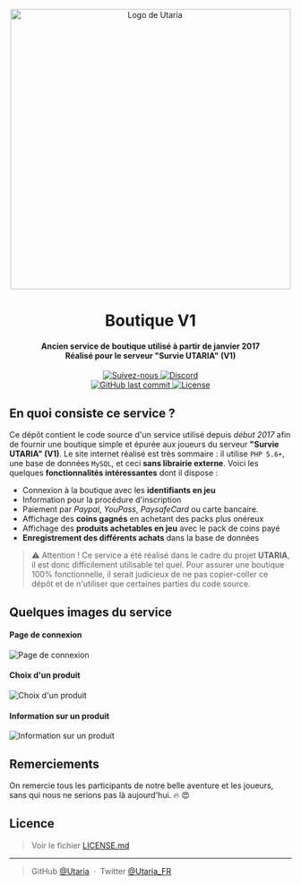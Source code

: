 <p align="center">
    <img src="https://i.imgur.com/rNl9EhX.png" alt="Logo de Utaria" width="500">
</p>

<h1 align="center">Boutique V1</h1>
<h4 align="center">
Ancien service de boutique utilisé à partir de janvier 2017
<br>
Réalisé pour le serveur "Survie UTARIA" (V1)
</h4>

<p align="center">
    <a href="https://twitter.com/Utaria_FR">
        <img src="https://img.shields.io/twitter/follow/Utaria_FR.svg?style=social&label=Suivez-nous%20sur%20Twitter" alt="Suivez-nous">
    </a>
    <a href="https://discord.gg/UNgPrPk">
        <img src="https://img.shields.io/discord/220472433344380928.svg" alt="Discord">
    </a>
    <br>
    <a href="https://github.com/Utaria/boutique/commits/master">
        <img src="https://img.shields.io/github/last-commit/Utaria/boutique/master.svg" alt="GitHub last commit">
    </a>
    <a href="https://github.com/Utaria/boutique/blob/master/LICENSE.md">
        <img src="https://img.shields.io/badge/Licenses-CC%20BY--SA%203.0%20&%20MIT-green.svg" alt="License">
    </a>
</p>


## En quoi consiste ce service ?

Ce dépôt contient le code source d'un service utilisé depuis *début 2017* afin de fournir une boutique simple et épurée aux joueurs du serveur **"Survie UTARIA" (V1)**. Le site internet réalisé est très sommaire : il utilise `PHP 5.6+`, une base de données `MySQL`, et ceci **sans librairie externe**. Voici les quelques **fonctionnalités intéressantes** dont il dispose :

* Connexion à la boutique avec les **identifiants en jeu**
* Information pour la procédure d'inscription
* Paiement par *Paypal*, *YouPass*, *PaysafeCard* ou carte bancaire.
* Affichage des **coins gagnés** en achetant des packs plus onéreux
* Affichage des **produits achetables en jeu** avec le pack de coins payé
* **Enregistrement des différents achats** dans la base de données

> :warning: Attention ! Ce service a été réalisé dans le cadre du projet **UTARIA**, il est donc difficilement utilisable tel quel. Pour assurer une boutique 100% fonctionnelle, il serait judicieux de ne pas copier-coller ce dépôt et de n'utiliser que certaines parties du code source.

## Quelques images du service

#### Page de connexion
![Page de connexion](https://i.imgur.com/Hk5Jlc9.png)

#### Choix d'un produit
![Choix d'un produit](https://i.imgur.com/rI59fV9.png)

#### Information sur un produit
![Information sur un produit](https://i.imgur.com/PU5Ehly.png)

## Remerciements

On remercie tous les participants de notre belle aventure et les joueurs, sans qui nous ne serions pas là aujourd'hui. :fire: :heart_eyes: 

## Licence

> Voir le fichier [LICENSE.md](https://github.com/Utaria/boutique/blob/master/LICENSE.md)

---

> GitHub [@Utaria](https://github.com/utaria) &nbsp;&middot;&nbsp;
> Twitter [@Utaria_FR](https://twitter.com/Utaria_FR)